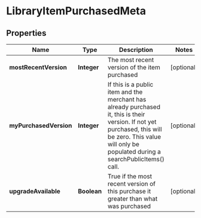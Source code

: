 
# LibraryItemPurchasedMeta

## Properties
Name | Type | Description | Notes
------------ | ------------- | ------------- | -------------
**mostRecentVersion** | **Integer** | The most recent version of the item purchased |  [optional]
**myPurchasedVersion** | **Integer** | If this is a public item and the merchant has already purchased it, this is their version.  If not yet purchased, this will be zero.  This value will only be populated during a searchPublicItems() call. |  [optional]
**upgradeAvailable** | **Boolean** | True if the most recent version of this purchase it greater than what was purchased |  [optional]



